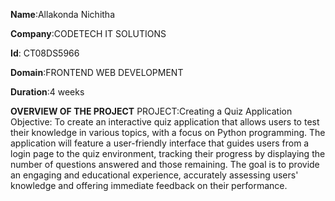 **Name**:Allakonda Nichitha

**Company**:CODETECH IT SOLUTIONS

**Id**: CT08DS5966

**Domain**:FRONTEND WEB DEVELOPMENT 

**Duration**:4 weeks


**OVERVIEW OF THE PROJECT**
PROJECT:Creating a Quiz Application 
Objective:
To create an interactive quiz application that allows users to test their knowledge in various topics, 
with a focus on Python programming. The application will feature a user-friendly interface that guides 
users from a login page to the quiz environment, tracking their progress by displaying the number of 
questions answered and those remaining. The goal is to provide an engaging and educational experience,
accurately assessing users' knowledge and offering immediate feedback on their performance.





